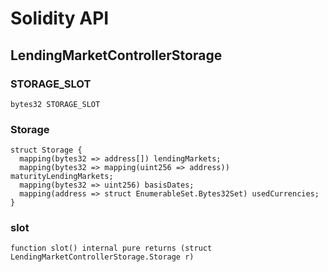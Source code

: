 # Solidity API

## LendingMarketControllerStorage

### STORAGE_SLOT

```solidity
bytes32 STORAGE_SLOT
```

### Storage

```solidity
struct Storage {
  mapping(bytes32 => address[]) lendingMarkets;
  mapping(bytes32 => mapping(uint256 => address)) maturityLendingMarkets;
  mapping(bytes32 => uint256) basisDates;
  mapping(address => struct EnumerableSet.Bytes32Set) usedCurrencies;
}
```

### slot

```solidity
function slot() internal pure returns (struct LendingMarketControllerStorage.Storage r)
```


